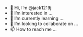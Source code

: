 - 👋 Hi, I’m @jack1219j
- 👀 I’m interested in ...
- 🌱 I’m currently learning ...
- 💞️ I’m looking to collaborate on ...
- 📫 How to reach me ...

<!---
jack1219j/jack1219j is a ✨ special ✨ repository because its `README.md` (this file) appears on your GitHub profile.
You can click the Preview link to take a look at your changes.
--->
